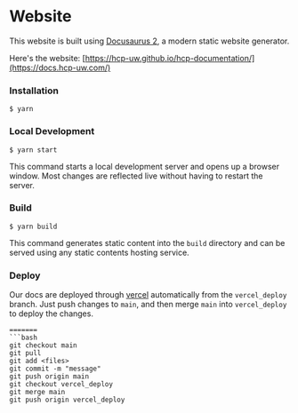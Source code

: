 # Website

This website is built using [Docusaurus 2](https://docusaurus.io/), a modern static website generator.

Here's the website: [https://hcp-uw.github.io/hcp-documentation/](https://docs.hcp-uw.com/)

### Installation

```
$ yarn
```

### Local Development

```
$ yarn start
```

This command starts a local development server and opens up a browser window. Most changes are reflected live without having to restart the server.

### Build

```
$ yarn build
```

This command generates static content into the `build` directory and can be served using any static contents hosting service.


### Deploy

Our docs are deployed through [vercel](https://vercel.com/husky-coding-projects-projects/docs/deployments) automatically from the `vercel_deploy` branch. Just push changes to `main`, and then merge `main` into `vercel_deploy` to deploy the changes.

```
=======
```bash
git checkout main
git pull
git add <files>
git commit -m "message"
git push origin main
git checkout vercel_deploy
git merge main
git push origin vercel_deploy
```
